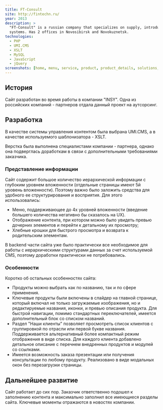 ```yaml
---
title: FT-Consult
site: http://fintechn.ru/
year: 2013
description: >
  "FT-Consult" is a russian company that specializes on supply, introduction and maintenance of information management 
  systems. Has 2 offices in Novosibirsk and Novokuznetsk.
technologies:
  - PHP
  - UMI.CMS
  - XSLT
  - MySQL
  - JavaScript
  - jQuery
screenshots: [home, menu, service, product, product_details, solutions, clients, contacts, presentation_request]
---
```


## История

Сайт разработан во время работы в компании "INSY". Одна из российских компаний - партнеров отдала данный проект на 
аутсорсинг.

## Разработка

В качестве системы управления контентом была выбрана UMI.CMS, а в качестве используемого шаблонизатора - XSLT.

Верстка была выполнена специалистами компании - партнера, однако она подверглась доработкам в связи с дополнительными
требованиями заказчика.

### Представление информации

Сайт содержит большое количество иерархической информации с глубоким уровнем вложенности (отдельные страницы имеют 5й 
уровень вложенности). Поэтому важно было заложить средства для удобного ее структурирования и восприятия. Для этого 
использовались:

- Меню, поддерживающее до 4х уровней вложенности (введение большего количества негативно бы сказалось на UX).
- Отображение контента, при котором можно было увидеть превью дочерних элементов и перейти к детальному их просмотру;
- Хлебные крошки для быстрого просмотра и возврата к родительским элементам.

В backend части сайта уже было практически все необходимое для работы с иерархическими структурами данных за счет 
используемой CMS, поэтому доработки практически не потребовались.

### Особенности

Коротко об остальных особенностях сайта:

- Продукты можно выбрать как по названию, так и по сфере применения.
- Ключевые продукты были включены в слайдер на главной странице, который включал не только загружаемые изображения, но и
редактируемые названия, иконки, и превью описания продукта. Для быстрой навигации, помимо стандартных переключателей,
имеется дополнительный блок со списком названий.
- Раздел "Наши клиенты" позволяет просмотреть список клиентов с группировкой по отрасли или первой букве названия. 
Поддерживается альтернативный более компактный режим отображения в виде списка. Для каждого клиента добавлено детальное
описание с перечнем внедренных продуктов и модулей со ссылками.
- Имеется возможность заказа презентации или получения консультации по любому продукту. Реализовано в виде модальных
окон без перезагрузки страницы.

## Дальнейшее развитие

Сайт работает до сих пор. Заказчик ответственно подошел к заполнению контента и максимально заполнил все имеющиеся 
разделы сайта. Ключевые моменты отражаются в новостях компании. 
